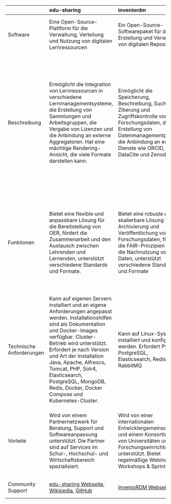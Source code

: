 |                | edu-sharing                                                                                                               | inveniordm                                                                                                                                                                                                                                    | phaidra                                                                                                                             |
|:---------------|:-------------------------------------------------------------------------------------------------------------------------|:-----------------------------------------------------------------------------------------------------------------------------------------------------------------------------------------------------------------------------------------------|:------------------------------------------------------------------------------------------------------------------------------------|
| Software       | Eine Open-Source-Plattform für die Verwaltung, Verteilung und Nutzung von digitalen Lernressourcen                  | Ein Open-Source-Softwarepaket für die Erstellung und Verwaltung von digitalen Repositorien                                                                                   | Ein Repositorium für die dauerhafte sichere Speicherung von digitalen Objekten an der Universität Wien                              |
| Beschreibung   | Ermöglicht die Integration von Lernressourcen in verschiedene Lernmanagementsysteme, die Erstellung von Sammlungen und Arbeitsgruppen, die Vergabe von Lizenzen und die Anbindung an externe Aggregatoren. Hat eine mächtige Rendering-Ansicht, die viele Formate darstellen kann. | Ermöglicht die Speicherung, Beschreibung, Suche, Zitierung und Zugriffskontrolle von Forschungsdaten, die Erstellung von Datenmanagementplänen, die Anbindung an externe Dienste wie ORCID, DataCite und Zenodo | Ermöglicht die Veröffentlichung und Langzeitarchivierung von wissenschaftlichen Materialien, Forschungsdaten und Lehrmitteln in unterschiedlichen Formaten, die Beschreibung mit Metadaten und die Vergabe von Persistent Identifiers, die Anbindung an externe Dienste wie u:scholar, Open Access Collection und E-Books on Demand |
| Funktionen     | Bietet eine flexible und anpassbare Lösung für die Bereitstellung von OER, fördert die Zusammenarbeit und den Austausch zwischen Lehrenden und Lernenden, unterstützt verschiedene Standards und Formate. | Bietet eine robuste und skalierbare Lösung für die Archivierung und Veröffentlichung von Forschungsdaten, fördert die FAIR-Prinzipien und die Nachnutzung von Daten, unterstützt verschiedene Standards und Formate | Bietet eine zuverlässige und benutzerfreundliche Lösung für die Aufbewahrung und Verbreitung von wissenschaftlichen Inhalten, fördert die Open-Access-Politik und die Sichtbarkeit der Forschung, unterstützt verschiedene Standards und Formate |
| Technische Anforderungen       | Kann auf eigenen Servern installiert und an eigene Anforderungen angepasst werden. Installationshilfen sind als Dokumentation und Docker-Images verfügbar. Cluster-Betrieb wird unterstützt. Erfordert je nach Version und Art der Installation Java, Apache, Alfresco, Tomcat, PHP, Solr4, Elasticsearch, PostgreSQL, MongoDB, Redis, Docker, Docker Compose und Kubernetes-Cluster. | Kann auf Linux-Systemen installiert und konfiguriert werden. Erfordert Python, PostgreSQL, Elasticsearch, Redis und RabbitMQ | Kann auf Linux-Systemen installiert und konfiguriert werden. Erfordert Java, Tomcat, Fedora Commons, Solr und MySQL |
| Vorteile | Wird von einem Partnernetzwerk für Beratung, Support und Softwareanpassung unterstützt. Die Partner sind auf Services im Schul-, Hochschul- und Wirtschaftsbereich spezialisiert. | Wird von einer internationalen Entwicklergemeinschaft und einem Konsortium von Universitäten und Forschungseinrichtungen unterstützt. Bietet regelmäßige Webinare, Workshops & Sprints | Wird vom Team PHAIDRA-Services an der Universität Wien betreut und weiterentwickelt. Bietet eine Intranet-Seite für den Austausch und die Kommunikation mit der PHAIDRA-Community7 |
| Community Support | [edu-sharing Webseite](https://edu-sharing.com/service/), [Wikipedia](https://en.wikipedia.org/wiki/Edu-sharing), [GitHub](https://github.com/edu-sharing) | [InvenioRDM Webseite](https://inveniosoftware.org/products/rdm/) | [PHAIDRA Webseite](https://phaidra.univie.ac.at/), [PHAIDRA Community](https://datamanagement.univie.ac.at/home/aktuelles/details/news/die-phaidra-community-ist-aktiv/), [GitHub](https://github.com/phaidra) |

